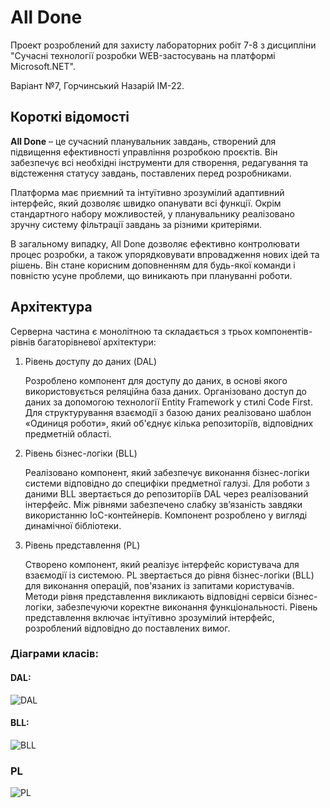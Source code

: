 # All Done

Проект розроблений для захисту лабораторних робіт 7-8 з дисципліни "Сучасні технології розробки WEB-застосувань на платформі Microsoft.NET".

Варіант №7, Горчинський Назарій ІМ-22.

## Короткі відомості

**All Done** – це сучасний планувальник завдань, створений для підвищення ефективності управління розробкою проєктів. Він забезпечує всі необхідні інструменти для створення, редагування та відстеження статусу завдань, поставлених перед розробниками.

Платформа має приємний та інтуїтивно зрозумілий адаптивний інтерфейс, який дозволяє швидко опанувати всі функції. Окрім стандартного набору можливостей, у планувальнику реалізовано зручну систему фільтрації завдань за різними критеріями.

В загальному випадку, All Done дозволяє ефективно контролювати процес розробки, а також упорядковувати впровадження нових ідей та рішень. Він стане корисним доповненням для будь-якої команди і повністю усуне проблеми, що виникають при плануванні роботи.

## Архітектура

Серверна частина є монолітною та складається з трьох компонентів-рівнів багаторівневої архітектури:

1. Рівень доступу до даних (DAL)
   
   Розроблено компонент для доступу до даних, в основі якого використовується реляційна база даних. Організовано доступ до даних за допомогою технології Entity Framework у стилі Code First. Для структурування взаємодії з базою даних реалізовано шаблон «Одиниця роботи», який об'єднує кілька репозиторіїв, відповідних предметній області.

2. Рівень бізнес-логіки (BLL)

   Реалізовано компонент, який забезпечує виконання бізнес-логіки системи відповідно до специфіки предметної галузі. Для роботи з даними BLL звертається до репозиторіїв DAL через реалізований інтерфейс. Між рівнями забезпечено слабку зв’язаність завдяки використанню IoC-контейнерів. Компонент розроблено у вигляді динамічної бібліотеки.

3. Рівень представлення (PL)

   Створено компонент, який реалізує інтерфейс користувача для взаємодії із системою. PL звертається до рівня бізнес-логіки (BLL) для виконання операцій, пов'язаних із запитами користувачів. Методи рівня представлення викликають відповідні сервіси бізнес-логіки, забезпечуючи коректне виконання функціональності. Рівень представлення включає інтуїтивно зрозумілий інтерфейс, розроблений відповідно до поставлених вимог.

### Діаграми класів:

#### DAL:
![DAL](https://github.com/Nazg0r/Task-Scheduler/blob/main/diagrams/DAL_diagram.png)

#### BLL:
![BLL](https://github.com/Nazg0r/Task-Scheduler/blob/main/diagrams/BLL_diagram.png)

### PL
![PL](https://github.com/Nazg0r/Task-Scheduler/blob/main/diagrams/PL_diagram.png)

